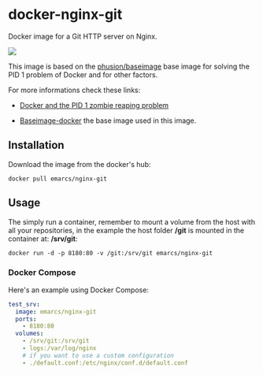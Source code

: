 # docker-nginx-git

Docker image for a Git HTTP server on Nginx.

[![](https://badge.imagelayers.io/emarcs/nginx-git:latest.svg)](https://imagelayers.io/?images=emarcs/nginx-git:latest 'Get your own badge on imagelayers.io')

This image is based on the [phusion/baseimage](https://github.com/phusion/baseimage-docker)
base image for solving the PID 1 problem of Docker and for other factors.

For more informations check these links:

*   [Docker and the PID 1 zombie reaping problem](https://blog.phusion.nl/2015/01/20/docker-and-the-pid-1-zombie-reaping-problem/)

*   [Baseimage-docker](http://phusion.github.io/baseimage-docker/)
the base image used in this image.

## Installation

Download the image from the docker's hub:

```shell
docker pull emarcs/nginx-git
```

## Usage

The simply run a container, remember to mount a volume from the host
with all your repositories, in the example the host folder __/git__
is mounted in the container at: __/srv/git__:

```shell
docker run -d -p 8180:80 -v /git:/srv/git emarcs/nginx-git
```

### Docker Compose

Here's an example using Docker Compose:

```yml
test_srv:
  image: emarcs/nginx-git
  ports:
    - 8180:80
  volumes:
    - /srv/git:/srv/git
    - logs:/var/log/nginx
    # if you want to use a custom configuration
    - ./default.conf:/etc/nginx/conf.d/default.conf
```
